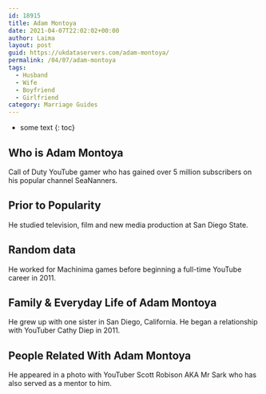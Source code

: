 ```yaml
---
id: 18915
title: Adam Montoya
date: 2021-04-07T22:02:02+00:00
author: Laima
layout: post
guid: https://ukdataservers.com/adam-montoya/
permalink: /04/07/adam-montoya
tags:
  - Husband
  - Wife
  - Boyfriend
  - Girlfriend
category: Marriage Guides
---
```


* some text
{: toc}


## Who is Adam Montoya
                  
                  
                  
Call of Duty YouTube gamer who has gained over 5 million subscribers on his popular channel SeaNanners. 
                  
              
            
              
            
                
                
                
## Prior to Popularity
                  
                  
                  
He studied television, film and new media production at San Diego State. 
                  
              
            
              
            
                
                
                
## Random data
                  
                  
                  
He worked for Machinima games before beginning a full-time YouTube career in 2011. 
                  
              
            
              
            
                
                
                
## Family & Everyday Life of Adam Montoya
                  
                  
                  
He grew up with one sister in San Diego, California. He began a relationship with YouTuber Cathy Diep in 2011.
                  
              
            
              
            
                
                
                
## People Related With Adam Montoya
                  
                  
                  
He appeared in a photo with YouTuber Scott Robison AKA Mr Sark who has also served as a mentor to him.
                  
              
            
              
            
                
              
            
              
              
            
            
              
            
          
          
          